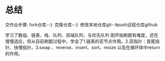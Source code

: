 # 总结
交作业步骤:
fork仓库--》克隆仓库--》修改本地仓库git--》push远程仓库github

学习了数组、链表、栈、队列、双端队列、与优先队列
刚开始刷题有难度，还在慢慢适应，但从目前刷题过程中，学会了1.链表的亚节点作用。2.双指针：首尾指针、快慢指针。3.swap 、reverse、insert、sort、resize 以及在循环体中return的作用。

